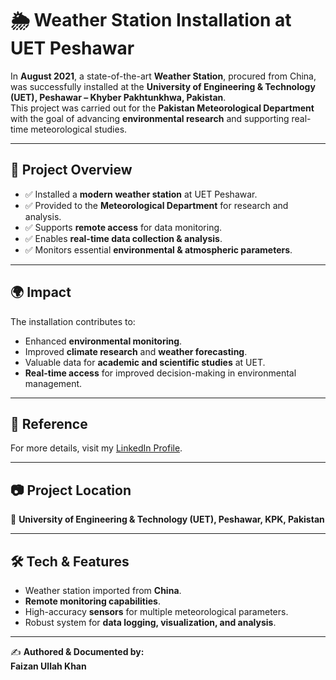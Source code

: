 # 🌦️ Weather Station Installation at UET Peshawar

In **August 2021**, a state-of-the-art **Weather Station**, procured from China, was successfully installed at the **University of Engineering & Technology (UET), Peshawar – Khyber Pakhtunkhwa, Pakistan**.  
This project was carried out for the **Pakistan Meteorological Department** with the goal of advancing **environmental research** and supporting real-time meteorological studies.  

---

## 📌 Project Overview
- ✅ Installed a **modern weather station** at UET Peshawar.  
- ✅ Provided to the **Meteorological Department** for research and analysis.  
- ✅ Supports **remote access** for data monitoring.  
- ✅ Enables **real-time data collection & analysis**.  
- ✅ Monitors essential **environmental & atmospheric parameters**.  

---

## 🌍 Impact
The installation contributes to:
- Enhanced **environmental monitoring**.  
- Improved **climate research** and **weather forecasting**.  
- Valuable data for **academic and scientific studies** at UET.  
- **Real-time access** for improved decision-making in environmental management.  

---

## 🔗 Reference
For more details, visit my [LinkedIn Profile](https://www.linkedin.com/in/faizan-ullah-khan-5a5649242/).  

---

## 📷 Project Location
📍 **University of Engineering & Technology (UET), Peshawar, KPK, Pakistan**  

---

## 🛠️ Tech & Features
- Weather station imported from **China**.  
- **Remote monitoring capabilities**.  
- High-accuracy **sensors** for multiple meteorological parameters.  
- Robust system for **data logging, visualization, and analysis**.  

---

✍️ **Authored & Documented by:**  
**Faizan Ullah Khan**  
